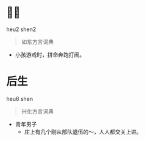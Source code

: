 # 𨂸神
heu2 shen2
> 如东方言词典
- 小孩游戏时，拼命奔跑打闹。

# 后生
heu6 shen
> 兴化方言词典
- 青年男子
  - 庄上有几个刚从部队退伍的～，人人都交关上进。
